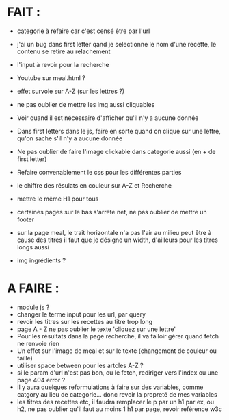 # FAIT :

- categorie à refaire car c'est censé être par l'url
- j'ai un bug dans first letter qand je selectionne le nom d'une recette, le contenu se retire
au relachement

- l'input à revoir pour la recherche
- Youtube sur meal.html ?
- effet survole sur A-Z (sur les lettres ?)
- ne pas oublier de mettre les img aussi cliquables
- Voir quand il est nécessaire d'afficher qu'il n'y a aucune donnée
- Dans first letters dans le js, faire en sorte quand on clique sur une lettre,
qu'on sache s'il n'y a aucune donnée
- Ne pas oublier de faire l'image clickable dans categorie aussi (en + de first letter)
- Refaire convenablement le css pour les différentes parties
- le chiffre des résulats en couleur sur A-Z et Recherche
- mettre le même H1 pour tous

- certaines pages sur le bas s'arrête net, ne pas oublier de mettre un footer
- sur la page meal, le trait horizontale n'a pas l'air au milieu
peut être à cause des titres
il faut que je désigne un width, d'ailleurs pour les titres longs aussi
- img ingrédients ?


# A FAIRE : 



- module js ?
- changer le terme input pour les url, par query
- revoir les titres sur les recettes au titre trop long
- page A - Z ne pas oublier le texte 'cliquez sur une lettre'
- Pour les résultats dans la page recherche, il va falloir gérer quand fetch ne renvoie rien
- Un effet sur l'image de meal et sur le texte (changement de couleur ou taille)
- utiliser space between pour les artcles A-Z ?
- si le param d'url n'est pas bon, ou le fetch, rediriger vers l'index ou une page 404 error ?
- il y aura quelques reformulations à faire sur des variables, comme catgory au lieu de categorie...
donc revoir la propreté de mes variables
- les titres des recettes etc, il faudra remplacer le p par un h1 par ex, ou h2, ne pas
oublier qu'il faut au moins 1 h1 par page, revoir reférence w3c

